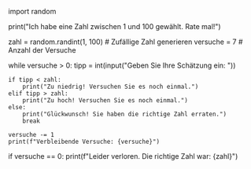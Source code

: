 import random

print("Ich habe eine Zahl zwischen 1 und 100 gewählt. Rate mal!")

zahl = random.randint(1, 100)  # Zufällige Zahl generieren
versuche = 7  # Anzahl der Versuche

while versuche > 0:
    tipp = int(input("Geben Sie Ihre Schätzung ein: "))
    
    if tipp < zahl:
        print("Zu niedrig! Versuchen Sie es noch einmal.")
    elif tipp > zahl:
        print("Zu hoch! Versuchen Sie es noch einmal.")
    else:
        print("Glückwunsch! Sie haben die richtige Zahl erraten.")
        break
    
    versuche -= 1
    print(f"Verbleibende Versuche: {versuche}")

if versuche == 0:
    print(f"Leider verloren. Die richtige Zahl war: {zahl}")

